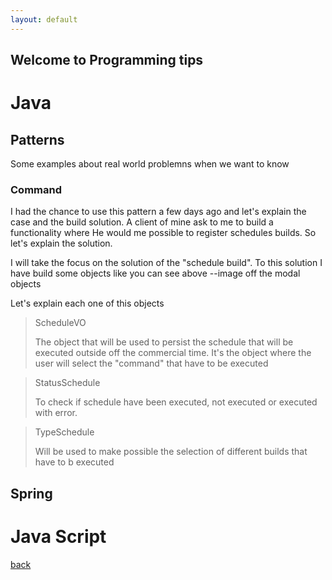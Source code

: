 ```yaml
---
layout: default
---
```


## Welcome to Programming tips

# Java

## Patterns
Some examples about real world problemns when we want to know 

### Command
I had the chance to use this pattern a few days ago and let's explain the case and the build solution.
A client of mine ask to me to build a functionality where He would me possible to register schedules builds.
So let's explain the solution.

I will take the focus on the solution of the "schedule build".
To this solution I have build some objects like you can see above
--image off the modal objects

Let's explain each one of this objects
> ScheduleVO
> 
> The object that will be used to persist the schedule that will be executed outside off the commercial time.
> It's the object where the user will select the "command" that have to be executed

> StatusSchedule
> 
> To check if schedule have been executed, not executed or executed with error.

> TypeSchedule
> 
> Will be used to make possible the selection of different builds that have to b executed

## Spring

# Java Script

[back](./)
